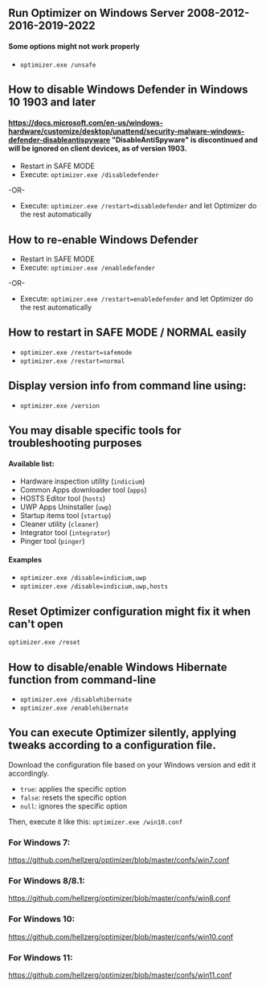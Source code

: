 ## Run Optimizer on Windows Server 2008-2012-2016-2019-2022 ##
#### Some options might not work properly ####
- ```optimizer.exe /unsafe```

## How to disable Windows Defender in Windows 10 1903 and later ##
#### https://docs.microsoft.com/en-us/windows-hardware/customize/desktop/unattend/security-malware-windows-defender-disableantispyware "DisableAntiSpyware" is discontinued and will be ignored on client devices, as of version 1903. ####

- Restart in SAFE MODE
- Execute: ```optimizer.exe /disabledefender```

-OR-

- Execute: ```optimizer.exe /restart=disabledefender``` and let Optimizer do the rest automatically

## How to re-enable Windows Defender ##

- Restart in SAFE MODE
- Execute: ```optimizer.exe /enabledefender```

-OR-

- Execute: ```optimizer.exe /restart=enabledefender``` and let Optimizer do the rest automatically

## How to restart in SAFE MODE / NORMAL easily ##

- ```optimizer.exe /restart=safemode```
- ```optimizer.exe /restart=normal```

## Display version info from command line using:

- ```optimizer.exe /version```

## You may disable specific tools for troubleshooting purposes ##
#### Available list: ####

* Hardware inspection utility (```indicium```)
* Common Apps downloader tool (```apps```)
* HOSTS Editor tool (```hosts```)
* UWP Apps Uninstaller (```uwp```)
* Startup items tool (```startup```)
* Cleaner utility (```cleaner```)
* Integrator tool (```integrator```)
* Pinger tool (```pinger```)

#### Examples ####

- ```optimizer.exe /disable=indicium,uwp```
- ```optimizer.exe /disable=indicium,uwp,hosts```

## Reset Optimizer configuration might fix it when can't open ##
```optimizer.exe /reset```

## How to disable/enable Windows Hibernate function from command-line ##

- ```optimizer.exe /disablehibernate```
- ```optimizer.exe /enablehibernate```

## You can execute Optimizer silently, applying tweaks according to a configuration file. ##

Download the configuration file based on your Windows version and edit it accordingly.

* ```true```: applies the specific option
* ```false```: resets the specific option
* ```null```: ignores the specific option

Then, execute it like this: ```optimizer.exe /win10.conf```

### For Windows 7: ###
https://github.com/hellzerg/optimizer/blob/master/confs/win7.conf

### For Windows 8/8.1: ###
https://github.com/hellzerg/optimizer/blob/master/confs/win8.conf

### For Windows 10: ###
https://github.com/hellzerg/optimizer/blob/master/confs/win10.conf

### For Windows 11: ###
https://github.com/hellzerg/optimizer/blob/master/confs/win11.conf


